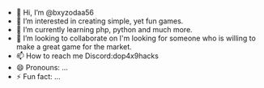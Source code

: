 - 👋 Hi, I’m @bxyzodaa56
- 👀 I’m interested in creating simple, yet fun games.
- 🌱 I’m currently learning php, python and much more.
- 💞️ I’m looking to collaborate on I'm looking for someone who is willing to make a great game for the market.
- 📫 How to reach me Discord:dop4x9hacks
- 😄 Pronouns: ...
- ⚡ Fun fact: ...

<!---
bxyzodaa56/bxyzodaa56 is a ✨ special ✨ repository because its `README.md` (this file) appears on your GitHub profile.
You can click the Preview link to take a look at your changes.
--->
